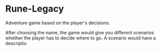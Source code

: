 # Rune-Legacy
Adventure game based on the player's decisions. 

After choosing the name, the game would give you different scenarios whether the player has to decide where to go. A scenario would have a descriptio